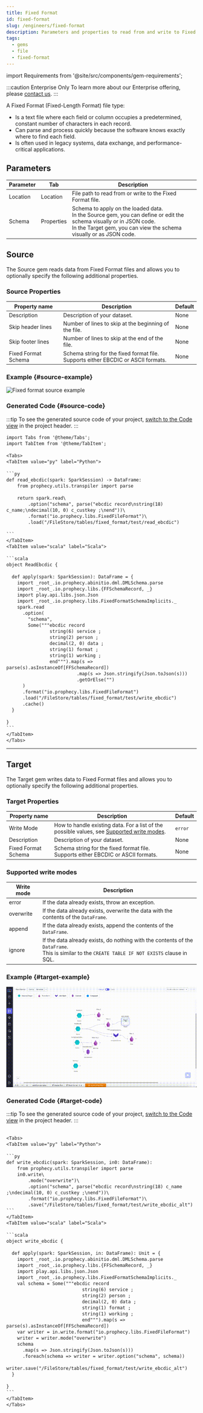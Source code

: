 ```yaml
---
title: Fixed Format
id: fixed-format
slug: /engineers/fixed-format
description: Parameters and properties to read from and write to Fixed Format files
tags:
  - gems
  - file
  - fixed-format
---
```


import Requirements from '@site/src/components/gem-requirements';

<Requirements
  python_package_name="ProphecySparkBasicsPython"
  python_package_version="0.0.1+"
  scala_package_name="ProphecySparkBasicsScala"
  scala_package_version="0.0.1+"
  scala_lib=""
  python_lib=""
  uc_single="14.3+"
  uc_shared="Not Supported"
  livy="Not Supported"
/>

:::caution Enterprise Only
To learn more about our Enterprise offering, please [contact us](https://www.prophecy.io/request-a-demo).
:::

A Fixed Format (Fixed-Length Format) file type:

- Is a text file where each field or column occupies a predetermined, constant number of characters in each record.
- Can parse and process quickly because the software knows exactly where to find each field.
- Is often used in legacy systems, data exchange, and performance-critical applications.

## Parameters

| Parameter | Tab        | Description                                                                                                                                                                                     |
| --------- | ---------- | ----------------------------------------------------------------------------------------------------------------------------------------------------------------------------------------------- |
| Location  | Location   | File path to read from or write to the Fixed Format file.                                                                                                                                       |
| Schema    | Properties | Schema to apply on the loaded data.<br/>In the Source gem, you can define or edit the schema visually or in JSON code.<br/>In the Target gem, you can view the schema visually or as JSON code. |

## Source

The Source gem reads data from Fixed Format files and allows you to optionally specify the following additional properties.

### Source Properties

| Property name       | Description                                                                            | Default |
| ------------------- | -------------------------------------------------------------------------------------- | ------- |
| Description         | Description of your dataset.                                                           | None    |
| Skip header lines   | Number of lines to skip at the beginning of the file.                                  | None    |
| Skip footer lines   | Number of lines to skip at the end of the file.                                        | None    |
| Fixed Format Schema | Schema string for the fixed format file. <br/>Supports either EBCDIC or ASCII formats. | None    |

### Example {#source-example}

![Fixed format source example](./img/fixed-format/ff-source-small.gif)

### Generated Code {#source-code}

:::tip
To see the generated source code of your project, [switch to the Code view](/engineers/project-lifecycle/#review-the-code) in the project header.
:::

````mdx-code-block
import Tabs from '@theme/Tabs';
import TabItem from '@theme/TabItem';

<Tabs>
<TabItem value="py" label="Python">

```py
def read_ebcdic(spark: SparkSession) -> DataFrame:
    from prophecy.utils.transpiler import parse

    return spark.read\
        .option("schema", parse("ebcdic record\nstring(18) c_name;\ndecimal(10, 0) c_custkey ;\nend"))\
        .format("io.prophecy.libs.FixedFileFormat")\
        .load("/FileStore/tables/fixed_format/test/read_ebcdic")

```
</TabItem>
<TabItem value="scala" label="Scala">

```scala
object ReadEbcdic {

  def apply(spark: SparkSession): DataFrame = {
    import _root_.io.prophecy.abinitio.dml.DMLSchema.parse
    import _root_.io.prophecy.libs.{FFSchemaRecord, _}
    import play.api.libs.json.Json
    import _root_.io.prophecy.libs.FixedFormatSchemaImplicits._
    spark.read
      .option(
        "schema",
        Some("""ebcdic record
                string(6) service ;
                string(2) person ;
                decimal(2, 0) data ;
                string(1) format ;
                string(1) working ;
                end""").map(s => parse(s).asInstanceOf[FFSchemaRecord])
                          .map(s => Json.stringify(Json.toJson(s)))
                          .getOrElse("")
      )
      .format("io.prophecy.libs.FixedFileFormat")
      .load("/FileStore/tables/fixed_format/test/write_ebcdic")
      .cache()
  }

}
```
</TabItem>
</Tabs>
````

---

## Target

The Target gem writes data to Fixed Format files and allows you to optionally specify the following additional properties.

### Target Properties

| Property name       | Description                                                                                                          | Default |
| ------------------- | -------------------------------------------------------------------------------------------------------------------- | ------- |
| Write Mode          | How to handle existing data. For a list of the possible values, see [Supported write modes](#supported-write-modes). | `error` |
| Description         | Description of your dataset.                                                                                         | None    |
| Fixed Format Schema | Schema string for the fixed format file. <br/>Supports either EBCDIC or ASCII formats.                               | None    |

### Supported write modes

| Write mode | Description                                                                                                                                          |
| ---------- | ---------------------------------------------------------------------------------------------------------------------------------------------------- |
| error      | If the data already exists, throw an exception.                                                                                                      |
| overwrite  | If the data already exists, overwrite the data with the contents of the `DataFrame`.                                                                 |
| append     | If the data already exists, append the contents of the `DataFrame`.                                                                                  |
| ignore     | If the data already exists, do nothing with the contents of the `DataFrame`. <br/>This is similar to the `CREATE TABLE IF NOT EXISTS` clause in SQL. |

### Example {#target-example}

![Fixed format target Example](./img/fixed-format/ff-target-small.gif)

### Generated Code {#target-code}

:::tip
To see the generated source code of your project, [switch to the Code view](/engineers/project-lifecycle/#review-the-code) in the project header.
:::

````mdx-code-block

<Tabs>
<TabItem value="py" label="Python">

```py
def write_ebcdic(spark: SparkSession, in0: DataFrame):
    from prophecy.utils.transpiler import parse
    in0.write\
        .mode("overwrite")\
        .option("schema", parse("ebcdic record\nstring(18) c_name ;\ndecimal(10, 0) c_custkey ;\nend"))\
        .format("io.prophecy.libs.FixedFileFormat")\
        .save("/FileStore/tables/fixed_format/test/write_ebcdic_alt")
```
</TabItem>
<TabItem value="scala" label="Scala">

```scala
object write_ebcdic {

  def apply(spark: SparkSession, in: DataFrame): Unit = {
    import _root_.io.prophecy.abinitio.dml.DMLSchema.parse
    import _root_.io.prophecy.libs.{FFSchemaRecord, _}
    import play.api.libs.json.Json
    import _root_.io.prophecy.libs.FixedFormatSchemaImplicits._
    val schema = Some("""ebcdic record
                            string(6) service ;
                            string(2) person ;
                            decimal(2, 0) data ;
                            string(1) format ;
                            string(1) working ;
                            end""").map(s => parse(s).asInstanceOf[FFSchemaRecord])
    var writer = in.write.format("io.prophecy.libs.FixedFileFormat")
    writer = writer.mode("overwrite")
    schema
      .map(s => Json.stringify(Json.toJson(s)))
      .foreach(schema => writer = writer.option("schema", schema))
    writer.save("/FileStore/tables/fixed_format/test/write_ebcdic_alt")
  }

}
```
</TabItem>
</Tabs>
````
